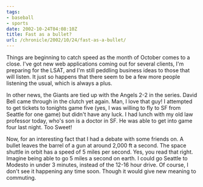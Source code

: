 ```yaml
---
tags:
- baseball
- sports
date: 2002-10-24T04:08:10Z
title: Fast as a bullet?
url: /chronicle/2002/10/24/fast-as-a-bullet/
---
```

Things are beginning to catch speed as the month of October comes to a close.  I've got new web applications coming out for several clients, I'm preparing for the LSAT, and I'm still peddling business ideas to those that will listen.  It just so happens that there seem to be a few more people listening the usual, which is always a plus.

In other news, the Giants are tied up with the Angels 2-2 in the series.  David Bell came through in the clutch yet again.  Man, I love that guy!  I attempted to get tickets to tonights game five (yes, I was willing to fly to SF from Seattle for one game) but didn't have any luck.  I had lunch with my old law professor today, who's son is a doctor in SF.  He was able to get into game four last night. Too Sweet!

Now, for an interesting fact that I had a debate with some friends on.  A bullet leaves the barrel of a gun at around 2,000 ft a second.  The space shuttle in orbit has a speed of 5 miles per second.  Yes, you read that right.  Imagine being able to go 5 miles a second on earth.  I could go Seattle to Modesto in under 3 minutes, instead of the 12-16 hour drive.  Of course, I don't see it happening any time soon.  Though it would give new meaning to commuting.
